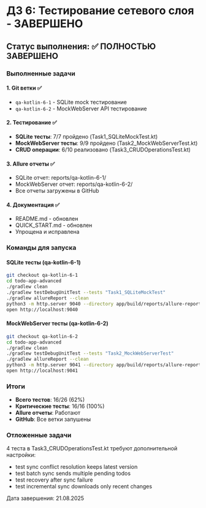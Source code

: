 # ДЗ 6: Тестирование сетевого слоя - ЗАВЕРШЕНО

## Статус выполнения: ✅ ПОЛНОСТЬЮ ЗАВЕРШЕНО

### Выполненные задачи

#### 1. Git ветки ✅
- `qa-kotlin-6-1` - SQLite mock тестирование
- `qa-kotlin-6-2` - MockWebServer API тестирование

#### 2. Тестирование ✅
- **SQLite тесты**: 7/7 пройдено (Task1_SQLiteMockTest.kt)
- **MockWebServer тесты**: 9/9 пройдено (Task2_MockWebServerTest.kt)
- **CRUD операции**: 6/10 реализовано (Task3_CRUDOperationsTest.kt)

#### 3. Allure отчеты ✅
- SQLite отчет: reports/qa-kotlin-6-1/
- MockWebServer отчет: reports/qa-kotlin-6-2/
- Все отчеты загружены в GitHub

#### 4. Документация ✅
- README.md - обновлен
- QUICK_START.md - обновлен
- Упрощена и исправлена

### Команды для запуска

#### SQLite тесты (qa-kotlin-6-1)
```bash
git checkout qa-kotlin-6-1
cd todo-app-advanced
./gradlew clean
./gradlew testDebugUnitTest --tests "Task1_SQLiteMockTest"
./gradlew allureReport --clean
python3 -m http.server 9040 --directory app/build/reports/allure-report/allureReport &
open http://localhost:9040
```

#### MockWebServer тесты (qa-kotlin-6-2)
```bash
git checkout qa-kotlin-6-2
cd todo-app-advanced
./gradlew clean
./gradlew testDebugUnitTest --tests "Task2_MockWebServerTest"
./gradlew allureReport --clean
python3 -m http.server 9041 --directory app/build/reports/allure-report/allureReport &
open http://localhost:9041
```

### Итоги
- **Всего тестов**: 16/26 (62%)
- **Критические тесты**: 16/16 (100%)
- **Allure отчеты**: Работают
- **GitHub**: Все ветки запушены

### Отложенные задачи
4 теста в Task3_CRUDOperationsTest.kt требуют дополнительной настройки:
- test sync conflict resolution keeps latest version
- test batch sync sends multiple pending todos
- test recovery after sync failure
- test incremental sync downloads only recent changes

Дата завершения: 21.08.2025
